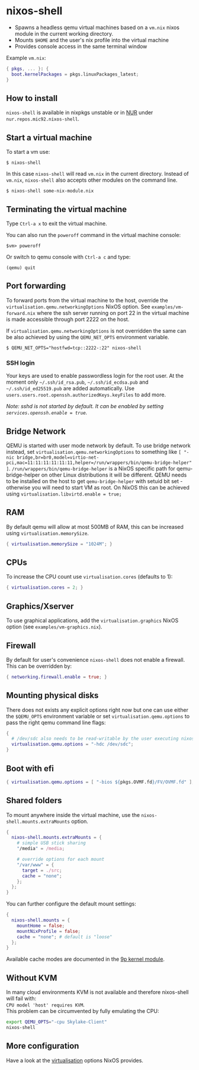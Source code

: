 # nixos-shell

* Spawns a headless qemu virtual machines based on a `vm.nix` nixos module in the current working directory.
* Mounts `$HOME` and the user's nix profile into the virtual machine
* Provides console access in the same terminal window

Example `vm.nix`:

```nix
{ pkgs, ... }: {
  boot.kernelPackages = pkgs.linuxPackages_latest;
}
```

## How to install

`nixos-shell` is available in nixpkgs unstable or in
[NUR](https://github.com/nix-community/NUR#installation) under
`nur.repos.mic92.nixos-shell`.

## Start a virtual machine

To start a vm use:

```console
$ nixos-shell
```

In this case `nixos-shell` will read `vm.nix` in the current directory.
Instead of `vm.nix`, `nixos-shell` also accepts other modules on the command line.

```console
$ nixos-shell some-nix-module.nix
```

## Terminating the virtual machine

Type `Ctrl-a x` to exit the virtual machine.

You can also run the `poweroff` command in the virtual machine console:

```console
$vm> poweroff
```

Or switch to qemu console with `Ctrl-a c` and type:

```console
(qemu) quit
```

## Port forwarding

To forward ports from the virtual machine to the host, override the
`virtualisation.qemu.networkingOptions` NixOS option.
See `examples/vm-forward.nix` where the ssh server running on port 22 in the
virtual machine is made accessible through port 2222 on the host.

If `virtualisation.qemu.networkingOptions` is not overridden the same can be
also achieved by using the `QEMU_NET_OPTS` environment variable.

```console
$ QEMU_NET_OPTS="hostfwd=tcp::2222-:22" nixos-shell
```

### SSH login

Your keys are used to enable passwordless login for the root user.
At the moment only `~/.ssh/id_rsa.pub`, `~/.ssh/id_ecdsa.pub` and `~/.ssh/id_ed25519.pub` are
added automatically. Use `users.users.root.openssh.authorizedKeys.keyFiles` to add more.

*Note: sshd is not started by default. It can be enabled by setting
`services.openssh.enable = true`.*

## Bridge Network

QEMU is started with user mode network by default. To use bridge network instead, 
set `virtualisation.qemu.networkingOptions` to something like
`[ "-nic bridge,br=br0,model=virtio-net-pci,mac=11:11:11:11:11:11,helper=/run/wrappers/bin/qemu-bridge-helper" ]`. `/run/wrappers/bin/qemu-bridge-helper` is a NixOS specific
path for qemu-bridge-helper on other Linux distributions it will be different.
QEMU needs to be installed on the host to get `qemu-bridge-helper` with setuid bit 
set - otherwise you will need to start VM as root. On NixOS this can be achieved using
`virtualisation.libvirtd.enable = true;`


## RAM

By default qemu will allow at most 500MB of RAM, this can be increased using `virtualisation.memorySize`.

```nix
{ virtualisation.memorySize = "1024M"; }
```

## CPUs

To increase the CPU count use `virtualisation.cores` (defaults to 1):

```nix
{ virtualisation.cores = 2; }
```

## Graphics/Xserver

To use graphical applications, add the `virtualisation.graphics` NixOS option (see `examples/vm-graphics.nix`).

## Firewall

By default for user's convenience `nixos-shell` does not enable a firewall.
This can be overridden by:

```nix
{ networking.firewall.enable = true; }
```

## Mounting physical disks

There does not exists any explicit options right now but 
one can use either the `$QEMU_OPTS` environment variable
or set `virtualisation.qemu.options` to pass the right qemu
command line flags:

```nix
{
  # /dev/sdc also needs to be read-writable by the user executing nixos-shell
  virtualisation.qemu.options = "-hdc /dev/sdc";
}
```

## Boot with efi

``` nix
{ virtualisation.qemu.options = [ "-bios ${pkgs.OVMF.fd}/FV/OVMF.fd" ]; }
```

## Shared folders

To mount anywhere inside the virtual machine, use the `nixos-shell.mounts.extraMounts` option.

```nix
{
  nixos-shell.mounts.extraMounts = {
    # simple USB stick sharing
    "/media" = /media;

    # override options for each mount
    "/var/www" = {
      target = ./src;
      cache = "none";
    };
  };
}
```

You can further configure the default mount settings:

```nix
{
  nixos-shell.mounts = {
    mountHome = false;
    mountNixProfile = false;
    cache = "none"; # default is "loose"
  };
}
```

Available cache modes are documented in the [9p kernel module].

## Without KVM
In many cloud environments KVM is not available and therefore nixos-shell will fail with:  
`CPU model 'host' requires KVM`.  
This problem can be circumvented by fully emulating the CPU:
```bash
export QEMU_OPTS="-cpu Skylake-Client"
nixos-shell
```

## More configuration

Have a look at the [virtualisation] options NixOS provides.

[virtualisation]: https://github.com/NixOS/nixpkgs/blob/master/nixos/modules/virtualisation/qemu-vm.nix
[9p kernel module]: https://git.kernel.org/pub/scm/linux/kernel/git/torvalds/linux.git/plain/Documentation/filesystems/9p.txt
